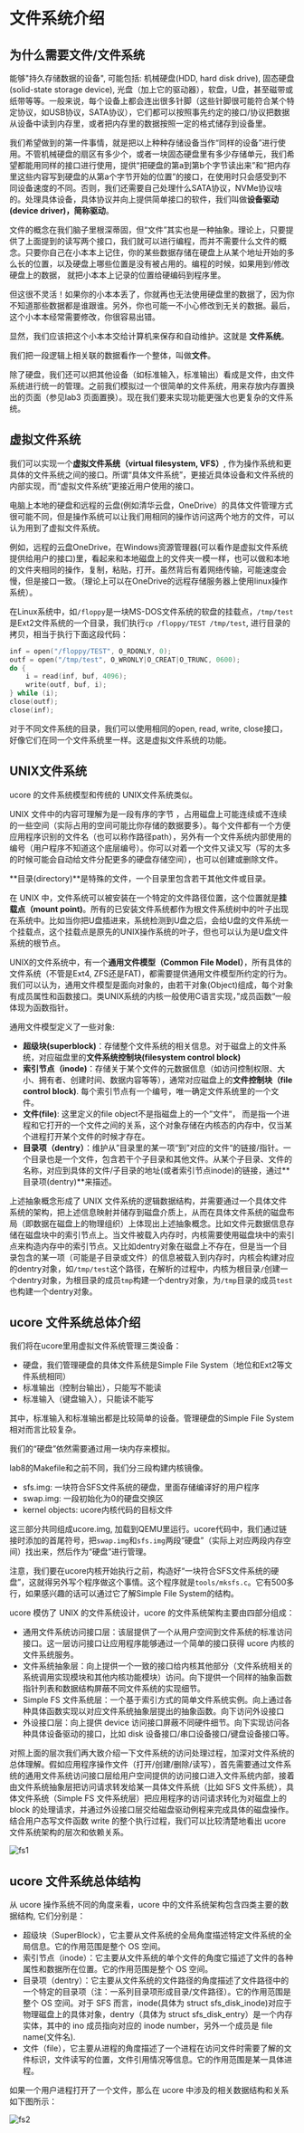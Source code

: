 # 文件系统介绍

## 为什么需要文件/文件系统

能够"持久存储数据的设备", 可能包括: 机械硬盘\(HDD, hard disk drive\), 固态硬盘\(solid-state storage device\), 光盘（加上它的驱动器），软盘，U盘，甚至磁带或纸带等等。一般来说，每个设备上都会连出很多针脚（这些针脚很可能符合某个特定协议，如USB协议，SATA协议），它们都可以按照事先约定的接口/协议把数据从设备中读到内存里，或者把内存里的数据按照一定的格式储存到设备里。

我们希望做到的第一件事情，就是把以上种种存储设备当作“同样的设备”进行使用。不管机械硬盘的扇区有多少个，或者一块固态硬盘里有多少存储单元，我们希望都能用同样的接口进行使用，提供“把硬盘的第a到第b个字节读出来”和“把内存里这些内容写到硬盘的从第a个字节开始的位置”的接口，在使用时只会感受到不同设备速度的不同。否则，我们还需要自己处理什么SATA协议，NVMe协议啥的。处理具体设备，具体协议并向上提供简单接口的软件，我们叫做**设备驱动\(device driver\)，简称驱动**。

文件的概念在我们脑子里根深蒂固，但“文件”其实也是一种抽象。理论上，只要提供了上面提到的读写两个接口，我们就可以进行编程，而并不需要什么文件的概念。只要你自己在小本本上记住，你的某些数据存储在硬盘上从某个地址开始的多么长的位置，以及硬盘上哪些位置是没有被占用的。编程的时候，如果用到/修改硬盘上的数据， 就把小本本上记录的位置给硬编码到程序里。

但这很不灵活！如果你的小本本丢了，你就再也无法使用硬盘里的数据了，因为你不知道那些数据都是谁跟谁。另外，你也可能一不小心修改到无关的数据。最后，这个小本本经常需要修改，你很容易出错。

显然，我们应该把这个小本本交给计算机来保存和自动维护。这就是 **文件系统**。

我们把一段逻辑上相关联的数据看作一个整体，叫做**文件**。

除了硬盘，我们还可以把其他设备（如标准输入，标准输出）看成是文件，由文件系统进行统一的管理。之前我们模拟过一个很简单的文件系统，用来存放内存置换出的页面（参见lab3 页面置换）。现在我们要来实现功能更强大也更复杂的文件系统。

## 虚拟文件系统

我们可以实现一个**虚拟文件系统（virtual filesystem, VFS）**, 作为操作系统和更具体的文件系统之间的接口。所谓“具体文件系统”，更接近具体设备和文件系统的内部实现，而“虚拟文件系统”更接近用户使用的接口。

电脑上本地的硬盘和远程的云盘\(例如清华云盘，OneDrive）的具体文件管理方式很可能不同，但是操作系统可以让我们用相同的操作访问这两个地方的文件，可以认为用到了虚拟文件系统。

例如，远程的云盘OneDrive，在Windows资源管理器\(可以看作是虚拟文件系统提供给用户的接口\)里，看起来和本地磁盘上的文件夹一模一样，也可以做和本地的文件夹相同的操作，复制，粘贴，打开。虽然背后有着网络传输，可能速度会慢，但是接口一致。（理论上可以在OneDrive的远程存储服务器上使用linux操作系统）。

在Linux系统中，如`/floppy`是一块MS-DOS文件系统的软盘的挂载点，`/tmp/test`是Ext2文件系统的一个目录，我们执行`cp /floppy/TEST /tmp/test`, 进行目录的拷贝，相当于执行下面这段代码：

```c
inf = open("/floppy/TEST", O_RDONLY, 0); 
outf = open("/tmp/test", O_WRONLY|O_CREAT|O_TRUNC, 0600);
do {
    i = read(inf, buf, 4096);
    write(outf, buf, i);
} while (i);
close(outf);
close(inf);
```

对于不同文件系统的目录，我们可以使用相同的open, read, write, close接口，好像它们在同一个文件系统里一样。这是虚拟文件系统的功能。

## UNIX文件系统

ucore 的文件系统模型和传统的 UNIX文件系统类似。

UNIX 文件中的内容可理解为是一段有序的字节 ，占用磁盘上可能连续或不连续的一些空间（实际占用的空间可能比你存储的数据要多）。每个文件都有一个方便应用程序识别的文件名（也可以称作路径path），另外有一个文件系统内部使用的编号（用户程序不知道这个底层编号）。你可以对着一个文件又读又写（写的太多的时候可能会自动给文件分配更多的硬盘存储空间），也可以创建或删除文件。

**目录\(directory\)**是特殊的文件，一个目录里包含若干其他文件或目录。

在 UNIX 中，文件系统可以被安装在一个特定的文件路径位置，这个位置就是**挂载点（mount point\)**。所有的已安装文件系统都作为根文件系统树中的叶子出现在系统中。比如当你把U盘插进来，系统检测到U盘之后，会给U盘的文件系统一个挂载点，这个挂载点是原先的UNIX操作系统的叶子，但也可以认为是U盘文件系统的根节点。

UNIX的文件系统中，有一个**通用文件模型（Common File Model）**，所有具体的文件系统（不管是Ext4, ZFS还是FAT\)，都需要提供通用文件模型所约定的行为。我们可以认为，通用文件模型是面向对象的，由若干对象\(Object\)组成，每个对象有成员属性和函数接口。类UNIX系统的内核一般使用C语言实现，”成员函数“一般体现为函数指针。

通用文件模型定义了一些对象:

* **超级块\(superblock\)**：存储整个文件系统的相关信息。对于磁盘上的文件系统，对应磁盘里的**文件系统控制块\(filesystem control block\)**
* **索引节点（inode\)**：存储关于某个文件的元数据信息（如访问控制权限、大小、拥有者、创建时间、数据内容等等），通常对应磁盘上的**文件控制块（file control block\)**. 每个索引节点有一个编号，唯一确定文件系统里的一个文件。
* **文件\(file\)**: 这里定义的file object不是指磁盘上的一个”文件“， 而是指一个进程和它打开的一个文件之间的关系，这个对象存储在内核态的内存中，仅当某个进程打开某个文件的时候才存在。
* **目录项（dentry）**：维护从”目录里的某一项“到”对应的文件“的链接/指针。一个目录也是一个文件，包含若干个子目录和其他文件。从某个子目录、文件的名称，对应到具体的文件/子目录的地址\(或者索引节点inode\)的链接，通过**目录项\(dentry\)**来描述。

上述抽象概念形成了 UNIX 文件系统的逻辑数据结构，并需要通过一个具体文件系统的架构，把上述信息映射并储存到磁盘介质上，从而在具体文件系统的磁盘布局（即数据在磁盘上的物理组织）上体现出上述抽象概念。比如文件元数据信息存储在磁盘块中的索引节点上。当文件被载入内存时，内核需要使用磁盘块中的索引点来构造内存中的索引节点。又比如dentry对象在磁盘上不存在，但是当一个目录包含的某一项（可能是子目录或文件）的信息被载入到内存时，内核会构建对应的dentry对象，如`/tmp/test`这个路径，在解析的过程中，内核为根目录`/`创建一个dentry对象，为根目录的成员`tmp`构建一个dentry对象，为`/tmp`目录的成员`test`也构建一个dentry对象。

## ucore 文件系统总体介绍

我们将在ucore里用虚拟文件系统管理三类设备：

* 硬盘，我们管理硬盘的具体文件系统是Simple File System（地位和Ext2等文件系统相同）
* 标准输出（控制台输出），只能写不能读
* 标准输入（键盘输入），只能读不能写

其中，标准输入和标准输出都是比较简单的设备。管理硬盘的Simple File System相对而言比较复杂。

我们的“硬盘”依然需要通过用一块内存来模拟。

lab8的Makefile和之前不同，我们分三段构建内核镜像。

* sfs.img: 一块符合SFS文件系统的硬盘，里面存储编译好的用户程序
* swap.img: 一段初始化为0的硬盘交换区
* kernel objects: ucore内核代码的目标文件

这三部分共同组成ucore.img, 加载到QEMU里运行。ucore代码中，我们通过链接时添加的首尾符号，把`swap.img`和`sfs.img`两段“硬盘”（实际上对应两段内存空间）找出来，然后作为“硬盘”进行管理。

注意，我们要在ucore内核开始执行之前，构造好“一块符合SFS文件系统的硬盘”，这就得另外写个程序做这个事情。这个程序就是`tools/mksfs.c`。它有500多行，如果感兴趣的话可以通过它了解Simple File System的结构。

ucore 模仿了 UNIX 的文件系统设计，ucore 的文件系统架构主要由四部分组成：

* 通用文件系统访问接口层：该层提供了一个从用户空间到文件系统的标准访问接口。这一层访问接口让应用程序能够通过一个简单的接口获得 ucore 内核的文件系统服务。
* 文件系统抽象层：向上提供一个一致的接口给内核其他部分（文件系统相关的系统调用实现模块和其他内核功能模块）访问。向下提供一个同样的抽象函数指针列表和数据结构屏蔽不同文件系统的实现细节。
* Simple FS 文件系统层：一个基于索引方式的简单文件系统实例。向上通过各种具体函数实现以对应文件系统抽象层提出的抽象函数。向下访问外设接口
* 外设接口层：向上提供 device 访问接口屏蔽不同硬件细节。向下实现访问各种具体设备驱动的接口，比如 disk 设备接口/串口设备接口/键盘设备接口等。

对照上面的层次我们再大致介绍一下文件系统的访问处理过程，加深对文件系统的总体理解。假如应用程序操作文件（打开/创建/删除/读写），首先需要通过文件系统的通用文件系统访问接口层给用户空间提供的访问接口进入文件系统内部，接着由文件系统抽象层把访问请求转发给某一具体文件系统（比如 SFS 文件系统），具体文件系统（Simple FS 文件系统层）把应用程序的访问请求转化为对磁盘上的 block 的处理请求，并通过外设接口层交给磁盘驱动例程来完成具体的磁盘操作。结合用户态写文件函数 write 的整个执行过程，我们可以比较清楚地看出 ucore 文件系统架构的层次和依赖关系。

![fs1](https://github.com/nkgongxl/ucoreonrv/blob/master/picture/%E6%8C%87%E5%AF%BC%E4%B9%A6/fs1.png)

## ucore 文件系统总体结构

从 ucore 操作系统不同的角度来看，ucore 中的文件系统架构包含四类主要的数据结构, 它们分别是：

* 超级块（SuperBlock），它主要从文件系统的全局角度描述特定文件系统的全局信息。它的作用范围是整个 OS 空间。
* 索引节点（inode）：它主要从文件系统的单个文件的角度它描述了文件的各种属性和数据所在位置。它的作用范围是整个 OS 空间。
* 目录项（dentry）：它主要从文件系统的文件路径的角度描述了文件路径中的一个特定的目录项（注：一系列目录项形成目录/文件路径）。它的作用范围是整个 OS 空间。对于 SFS 而言，inode\(具体为 struct sfs\_disk\_inode\)对应于物理磁盘上的具体对象，dentry（具体为 struct sfs\_disk\_entry）是一个内存实体，其中的 ino 成员指向对应的 inode number，另外一个成员是 file name\(文件名\).
* 文件（file），它主要从进程的角度描述了一个进程在访问文件时需要了解的文件标识，文件读写的位置，文件引用情况等信息。它的作用范围是某一具体进程。

如果一个用户进程打开了一个文件，那么在 ucore 中涉及的相关数据结构和关系如下图所示：

![fs2](https://github.com/nkgongxl/ucoreonrv/blob/master/picture/%E6%8C%87%E5%AF%BC%E4%B9%A6/fs2.png)

